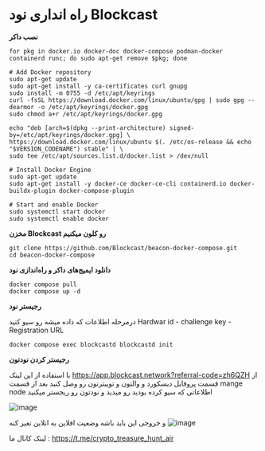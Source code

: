 #  راه انداری نود Blockcast

**نصب داکر** 
```
for pkg in docker.io docker-doc docker-compose podman-docker containerd runc; do sudo apt-get remove $pkg; done

# Add Docker repository
sudo apt-get update
sudo apt-get install -y ca-certificates curl gnupg
sudo install -m 0755 -d /etc/apt/keyrings
curl -fsSL https://download.docker.com/linux/ubuntu/gpg | sudo gpg --dearmor -o /etc/apt/keyrings/docker.gpg
sudo chmod a+r /etc/apt/keyrings/docker.gpg

echo "deb [arch=$(dpkg --print-architecture) signed-by=/etc/apt/keyrings/docker.gpg] \
https://download.docker.com/linux/ubuntu $(. /etc/os-release && echo "$VERSION_CODENAME") stable" | \
sudo tee /etc/apt/sources.list.d/docker.list > /dev/null

# Install Docker Engine
sudo apt-get update
sudo apt-get install -y docker-ce docker-ce-cli containerd.io docker-buildx-plugin docker-compose-plugin

# Start and enable Docker
sudo systemctl start docker
sudo systemctl enable docker
```
**مخزن Blockcast رو کلون  میکنیم**
```
git clone https://github.com/Blockcast/beacon-docker-compose.git
cd beacon-docker-compose
```

**دانلود ایمیج‌های داکر    و  راه‌اندازی نود**
```
docker compose pull
docker compose up -d
```

**رجیستر نود**

درمرحله  اطلاعات که داده میشه رو  سیو کنید   Hardwar id  -  challenge key -Registration URL


```
docker compose exec blockcastd blockcastd init
```



**رجیستر کردن  نودتون**

با استفاده از این  لینک https://app.blockcast.network?referral-code=zh6QZH      از قسمت پروفایل   دیسکورد و  والتون و توییترتون رو وصل کنید 
بعد از قسمت mange node  اطلاعاتی  که سیو کرده بودید رو میدید و نودتون رو ریجستر میکنید

![image](https://github.com/user-attachments/assets/379beb60-81f4-4799-8941-2b16bea58ba7)



و خروجی  این باید باشه  وضعیت افلاین  به انلاین تغیر کنه 
![image](https://github.com/user-attachments/assets/88fa0348-ddf9-44f9-9b9e-4b7acb074a83)




لینک کانال ما : https://t.me/crypto_treasure_hunt_air





